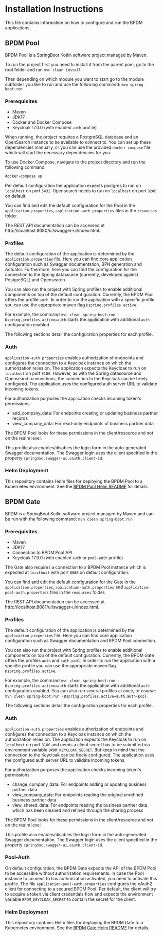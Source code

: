 # Installation Instructions

This file contains information on how to configure and run the BPDM applications.

## BPDM Pool

BPDM Pool is a SpringBoot Kotlin software project managed by Maven.

To run the project first you need to install it from the parent pom, go to the root folder and run `mvn clean install`

Then depending on which module you want to start go to the module subfolder you like to run and use the following command: `mvn spring-boot:run`

### Prerequisites

* Maven
* JDK17
* Docker and Docker Compose
* Keycloak 17.0.0 (with enabled `auth` profile)

When running, the project requires a PostgreSQL database and an OpenSearch instance to be available to connect to. You can set up these dependencies manually, or you can use the provided `docker-compose` file which will start the necessary dependencies for you.

To use Docker Compose, navigate to the project directory and run the following command:
```bash
docker-compose up
```

Per default configuration the application expects postgres to run on `localhost` on port `5432`.
Opensearch needs to run on `localhost` on port `9200` on default.

You can find and edit the default configuration for the Pool in the `application.properties`,  `application-auth.properties`
files in the `resources` folder.

The REST API documentation can be accessed at http://localhost:8080/ui/swagger-ui/index.html.

### Profiles

The default configuration of the application is determined by the `application.properties` file.
Here you can find core application configuration such as Swagger documentation, BPN generation and Actuator.
Furthermore, here you can find the configuration for the connection to the Spring datasource (currently, developed against PostgreSQL) and Opensearch.

You can also run the project with Spring profiles to enable additional components on top of the default configuration.
Currently, the BPDM Pool offers the profile `auth`.
In order to run the application with a specific profile you can use the appropriate maven flag `Dspring.profiles.active`.

For example, the command `mvn clean spring-boot:run -Dspring.profiles.active=auth` starts the application with additional `auth` configuration enabled.

The following sections detail the configuration properties for each profile.

### Auth

`application-auth.properties` enables authorization of endpoints and configures the connection to a Keycloak instance on which the authorization relies on.
The application expects the Keycloak to run on `localhost` on port `8180`.
However, as with the Spring datasource and Opensearch connections, the connection to the Keycloak can be freely configured.
The application uses the configured auth server URL to validate incoming tokens.

For authorization purposes the application checks incoming token's permissions:

* add_company_data: For endpoints creating or updating business partner records
* view_company_data: For read-only endpoints of business partner data

The BPDM Pool looks for these permissions in the client/resource and not on the realm level.

This profile also enables/disables the login form in the auto-generated Swagger documentation.
The Swagger login uses the client specified in the property `springdoc.swagger-ui.oauth.client-id`.


### Helm Deployment

This repository contains Helm files for deploying the BPDM Pool to a Kubernetes environment.
See the [BPDM Pool Helm README](charts/pool/README.md) for details.

## BPDM Gate

BPDM is a SpringBoot Kotlin software project managed by Maven and can be run with the following command: `mvn clean spring-boot:run`

### Prerequisites

* Maven
* JDK17
* Connection to BPDM Pool API
* Keycloak 17.0.0 (with enabled `auth` or `pool-auth` profile)


The Gate also requires a connection to a BPDM Pool instance which is expected at `localhost` with port `8080` on default configuration.

You can find and edit the default configuration for the Gate in the `application.properties`,  `application-auth.properties`
and  `application-pool-auth.properties` files in the `resources` folder.

The REST API documentation can be accessed at http://localhost:8081/ui/swagger-ui/index.html.

### Profiles

The default configuration of the application is determined by the `application.properties` file.
Here you can find core application configuration such as Swagger documentation and BPDM Pool connection.

You can also run the project with Spring profiles to enable additional components on top of the default configuration.
Currently, the BPDM Gate offers the profiles `auth` and `auth-pool`.
In order to run the application with a specific profile you can use the appropriate maven flag `Dspring.profiles.active`.

For example, the command `mvn clean spring-boot:run -Dspring.profiles.active=auth` starts the application with additional `auth` configuration enabled.
You can also run several profiles at once, of course: `mvn clean spring-boot:run -Dspring.profiles.active=auth,auth-pool`.

The following sections detail the configuration properties for each profile.

### Auth

`application-auth.properties` enables authorization of endpoints and configures the connection to a Keycloak instance on which the authorization relies on.
The application expects the Keycloak to run on `localhost` on port `8180` and needs a client secret has to be submitted via environment
variable `BPDM_KEYCLOAK_SECRET`.
But keep in mind that the connection to the Keycloak can be freely configured.
The application uses the configured auth server URL to validate incoming tokens.

For authorization purposes the application checks incoming token's permissions:

* change_company_data: For endpoints adding or updating business partner data
* view_company_data: For endpoints reading the original unrefined business partner data
* view_shared_data: For endpoints reading the business partner data which has been cleaned and refined through the sharing process

The BPDM Pool looks for these permissions in the client/resource and not on the realm level.

This profile also enables/disables the login form in the auto-generated Swagger documentation.
The Swagger login uses the client specified in the property `springdoc.swagger-ui.oauth.client-id`.

### Pool-Auth

On default configuration, the BPDM Gate expects the API of the BPDM Pool to be accessible without authorization requirements.
In case the Pool instance to connect to has authorization activated, you need to activate this profile.
The file `application-pool-auth.properties` configures the oAuth2 client for connecting to a secured BPDM Pool.
Per default, the client will try to acquire a token via client credentials flow and expects the environment variable `BPDM_KEYCLOAK_SECRET` to contain the
secret for the client.

### Helm Deployment

This repository contains Helm files for deploying the BPDM Gate to a Kubernetes environment.
See the [BPDM Gate Helm README](charts/gate/README.md) for details.
